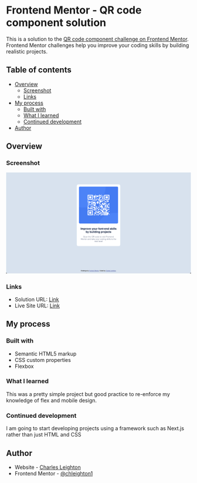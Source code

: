 # Frontend Mentor - QR code component solution

This is a solution to the [QR code component challenge on Frontend Mentor](https://www.frontendmentor.io/challenges/qr-code-component-iux_sIO_H). Frontend Mentor challenges help you improve your coding skills by building realistic projects.

## Table of contents

- [Overview](#overview)
  - [Screenshot](#screenshot)
  - [Links](#links)
- [My process](#my-process)
  - [Built with](#built-with)
  - [What I learned](#what-i-learned)
  - [Continued development](#continued-development)
- [Author](#author)

## Overview

### Screenshot

![](./Screenshot-FEM-QRCode.png)

### Links

- Solution URL: [Link](https://github.com/chleighton1/qr-code-component-main)
- Live Site URL: [Link](https://chleighton1.github.io/qr-code-component-main/)

## My process

### Built with

- Semantic HTML5 markup
- CSS custom properties
- Flexbox

### What I learned

This was a pretty simple project but good practice to re-enforce my knowledge of flex and mobile design.

### Continued development

I am going to start developing projects using a framework such as Next.js rather than just HTML and CSS

## Author

- Website - [Charles Leighton](https://www.chleighton.live/)
- Frontend Mentor - [@chleighton1](https://www.frontendmentor.io/profile/chleighton1)
